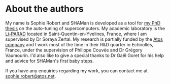 # About the authors

My name is Sophie Robert and SHAMan is developed as a tool for [my PhD thesis](http://www.theses.fr/s216120) on the auto-tuning of supercomputers. My academic laboratory is the [Li-PARAD](http://www.liparad.uvsq.fr/) located in Saint-Quentin-en-Yvelines, France, where I am supervised by Dr Soraya Zertal. My research is partially funded by the [Atos company](http://atos.net) and I work most of the time in their R&D quarter in Echirolles, France, under the supervision of Philippe Couvée and Dr Grégory Vaumourin. I'd also like to give a special thanks to Dr Gaël Goret for his help and advice for SHAMan's first baby steps.

If you have any enquiries regarding my work, you can contact me at <sophie.robert@atos.net>.